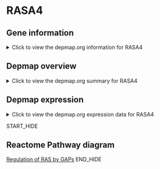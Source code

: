 <h1>RASA4</h1>

<h2>Gene information</h2>
<details>
  <summary>Click to view the depmap.org information for RASA4</summary>
  <iframe src="https://depmap.org/portal/gene/RASA4?tab=about" style="border:none;width:100%;height:800px"></iframe>
</details>

<h2>Depmap overview</h2>
<details>
  <summary>Click to view the depmap.org summary for RASA4</summary>
  <iframe src="https://depmap.org/portal/gene/RASA4?tab=overview" style="border:none;width:100%;height:800px"></iframe>
</details>

<h2>Depmap expression</h2>
<details>
  <summary>Click to view the depmap.org expression data for RASA4</summary>
  <iframe src="https://depmap.org/portal/gene/RASA4?tab=characterization" style="border:none;width:100%;height:800px"></iframe>
</details>


START_HIDE
<h2>Reactome Pathway diagram</h2>
<a href="https://reactome.org/PathwayBrowser/#/R-HSA-5658442">Regulation of RAS by GAPs</a>
END_HIDE


